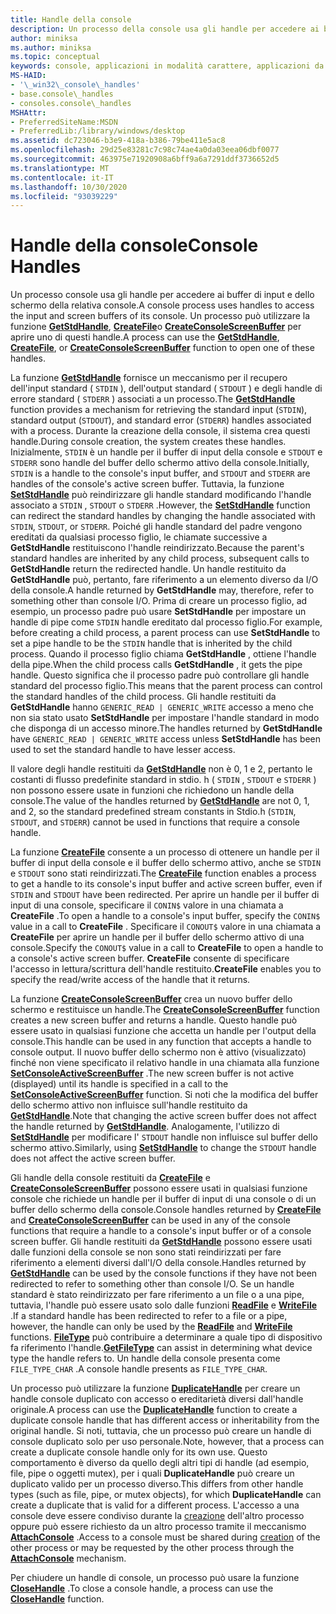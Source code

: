 ```yaml
---
title: Handle della console
description: Un processo della console usa gli handle per accedere ai buffer di input e dello schermo della relativa console, incluse le funzioni GetStdHandle, CreateFile o CreateConsoleScreenBuffer.
author: miniksa
ms.author: miniksa
ms.topic: conceptual
keywords: console, applicazioni in modalità carattere, applicazioni da riga di comando, applicazioni di terminale, api della console
MS-HAID:
- '\_win32\_console\_handles'
- base.console\_handles
- consoles.console\_handles
MSHAttr:
- PreferredSiteName:MSDN
- PreferredLib:/library/windows/desktop
ms.assetid: dc723046-b3e9-418a-b386-79be411e5ac8
ms.openlocfilehash: 29d25e83281c7c98c74ae4a0da03eea06dbf0077
ms.sourcegitcommit: 463975e71920908a6bff9a6a7291ddf3736652d5
ms.translationtype: MT
ms.contentlocale: it-IT
ms.lasthandoff: 10/30/2020
ms.locfileid: "93039229"
---
```

# <a name="console-handles"></a><span data-ttu-id="04de8-104">Handle della console</span><span class="sxs-lookup"><span data-stu-id="04de8-104">Console Handles</span></span>

<span data-ttu-id="04de8-105">Un processo console usa gli handle per accedere ai buffer di input e dello schermo della relativa console.</span><span class="sxs-lookup"><span data-stu-id="04de8-105">A console process uses handles to access the input and screen buffers of its console.</span></span> <span data-ttu-id="04de8-106">Un processo può utilizzare la funzione [**GetStdHandle**](getstdhandle.md), [**CreateFile**](https://msdn.microsoft.com/library/windows/desktop/aa363858)o [**CreateConsoleScreenBuffer**](createconsolescreenbuffer.md) per aprire uno di questi handle.</span><span class="sxs-lookup"><span data-stu-id="04de8-106">A process can use the [**GetStdHandle**](getstdhandle.md), [**CreateFile**](https://msdn.microsoft.com/library/windows/desktop/aa363858), or [**CreateConsoleScreenBuffer**](createconsolescreenbuffer.md) function to open one of these handles.</span></span>

<span data-ttu-id="04de8-107">La funzione [**GetStdHandle**](getstdhandle.md) fornisce un meccanismo per il recupero dell'input standard ( `STDIN` ), dell'output standard ( `STDOUT` ) e degli handle di errore standard ( `STDERR` ) associati a un processo.</span><span class="sxs-lookup"><span data-stu-id="04de8-107">The [**GetStdHandle**](getstdhandle.md) function provides a mechanism for retrieving the standard input (`STDIN`), standard output (`STDOUT`), and standard error (`STDERR`) handles associated with a process.</span></span> <span data-ttu-id="04de8-108">Durante la creazione della console, il sistema crea questi handle.</span><span class="sxs-lookup"><span data-stu-id="04de8-108">During console creation, the system creates these handles.</span></span> <span data-ttu-id="04de8-109">Inizialmente, `STDIN` è un handle per il buffer di input della console e `STDOUT` e `STDERR` sono handle del buffer dello schermo attivo della console.</span><span class="sxs-lookup"><span data-stu-id="04de8-109">Initially, `STDIN` is a handle to the console's input buffer, and `STDOUT` and `STDERR` are handles of the console's active screen buffer.</span></span> <span data-ttu-id="04de8-110">Tuttavia, la funzione [**SetStdHandle**](setstdhandle.md) può reindirizzare gli handle standard modificando l'handle associato a `STDIN` , `STDOUT` o `STDERR` .</span><span class="sxs-lookup"><span data-stu-id="04de8-110">However, the [**SetStdHandle**](setstdhandle.md) function can redirect the standard handles by changing the handle associated with `STDIN`, `STDOUT`, or `STDERR`.</span></span> <span data-ttu-id="04de8-111">Poiché gli handle standard del padre vengono ereditati da qualsiasi processo figlio, le chiamate successive a **GetStdHandle** restituiscono l'handle reindirizzato.</span><span class="sxs-lookup"><span data-stu-id="04de8-111">Because the parent's standard handles are inherited by any child process, subsequent calls to **GetStdHandle** return the redirected handle.</span></span> <span data-ttu-id="04de8-112">Un handle restituito da **GetStdHandle** può, pertanto, fare riferimento a un elemento diverso da I/O della console.</span><span class="sxs-lookup"><span data-stu-id="04de8-112">A handle returned by **GetStdHandle** may, therefore, refer to something other than console I/O.</span></span> <span data-ttu-id="04de8-113">Prima di creare un processo figlio, ad esempio, un processo padre può usare **SetStdHandle** per impostare un handle di pipe come `STDIN` handle ereditato dal processo figlio.</span><span class="sxs-lookup"><span data-stu-id="04de8-113">For example, before creating a child process, a parent process can use **SetStdHandle** to set a pipe handle to be the `STDIN` handle that is inherited by the child process.</span></span> <span data-ttu-id="04de8-114">Quando il processo figlio chiama **GetStdHandle** , ottiene l'handle della pipe.</span><span class="sxs-lookup"><span data-stu-id="04de8-114">When the child process calls **GetStdHandle** , it gets the pipe handle.</span></span> <span data-ttu-id="04de8-115">Questo significa che il processo padre può controllare gli handle standard del processo figlio.</span><span class="sxs-lookup"><span data-stu-id="04de8-115">This means that the parent process can control the standard handles of the child process.</span></span> <span data-ttu-id="04de8-116">Gli handle restituiti da **GetStdHandle** hanno `GENERIC_READ | GENERIC_WRITE` accesso a meno che non sia stato usato **SetStdHandle** per impostare l'handle standard in modo che disponga di un accesso minore.</span><span class="sxs-lookup"><span data-stu-id="04de8-116">The handles returned by **GetStdHandle** have `GENERIC_READ | GENERIC_WRITE` access unless **SetStdHandle** has been used to set the standard handle to have lesser access.</span></span>

<span data-ttu-id="04de8-117">Il valore degli handle restituiti da [**GetStdHandle**](getstdhandle.md) non è 0, 1 e 2, pertanto le costanti di flusso predefinite standard in stdio. h ( `STDIN` , `STDOUT` e `STDERR` ) non possono essere usate in funzioni che richiedono un handle della console.</span><span class="sxs-lookup"><span data-stu-id="04de8-117">The value of the handles returned by [**GetStdHandle**](getstdhandle.md) are not 0, 1, and 2, so the standard predefined stream constants in Stdio.h (`STDIN`, `STDOUT`, and `STDERR`) cannot be used in functions that require a console handle.</span></span>

<span data-ttu-id="04de8-118">La funzione [**CreateFile**](https://msdn.microsoft.com/library/windows/desktop/aa363858) consente a un processo di ottenere un handle per il buffer di input della console e il buffer dello schermo attivo, anche se `STDIN` e `STDOUT` sono stati reindirizzati.</span><span class="sxs-lookup"><span data-stu-id="04de8-118">The [**CreateFile**](https://msdn.microsoft.com/library/windows/desktop/aa363858) function enables a process to get a handle to its console's input buffer and active screen buffer, even if `STDIN` and `STDOUT` have been redirected.</span></span> <span data-ttu-id="04de8-119">Per aprire un handle per il buffer di input di una console, specificare il `CONIN$` valore in una chiamata a **CreateFile** .</span><span class="sxs-lookup"><span data-stu-id="04de8-119">To open a handle to a console's input buffer, specify the `CONIN$` value in a call to **CreateFile** .</span></span> <span data-ttu-id="04de8-120">Specificare il `CONOUT$` valore in una chiamata a **CreateFile** per aprire un handle per il buffer dello schermo attivo di una console.</span><span class="sxs-lookup"><span data-stu-id="04de8-120">Specify the `CONOUT$` value in a call to **CreateFile** to open a handle to a console's active screen buffer.</span></span> <span data-ttu-id="04de8-121">**CreateFile** consente di specificare l'accesso in lettura/scrittura dell'handle restituito.</span><span class="sxs-lookup"><span data-stu-id="04de8-121">**CreateFile** enables you to specify the read/write access of the handle that it returns.</span></span>

<span data-ttu-id="04de8-122">La funzione [**CreateConsoleScreenBuffer**](createconsolescreenbuffer.md) crea un nuovo buffer dello schermo e restituisce un handle.</span><span class="sxs-lookup"><span data-stu-id="04de8-122">The [**CreateConsoleScreenBuffer**](createconsolescreenbuffer.md) function creates a new screen buffer and returns a handle.</span></span> <span data-ttu-id="04de8-123">Questo handle può essere usato in qualsiasi funzione che accetta un handle per l'output della console.</span><span class="sxs-lookup"><span data-stu-id="04de8-123">This handle can be used in any function that accepts a handle to console output.</span></span> <span data-ttu-id="04de8-124">Il nuovo buffer dello schermo non è attivo (visualizzato) finché non viene specificato il relativo handle in una chiamata alla funzione [**SetConsoleActiveScreenBuffer**](setconsoleactivescreenbuffer.md) .</span><span class="sxs-lookup"><span data-stu-id="04de8-124">The new screen buffer is not active (displayed) until its handle is specified in a call to the [**SetConsoleActiveScreenBuffer**](setconsoleactivescreenbuffer.md) function.</span></span> <span data-ttu-id="04de8-125">Si noti che la modifica del buffer dello schermo attivo non influisce sull'handle restituito da [**GetStdHandle**](getstdhandle.md).</span><span class="sxs-lookup"><span data-stu-id="04de8-125">Note that changing the active screen buffer does not affect the handle returned by [**GetStdHandle**](getstdhandle.md).</span></span> <span data-ttu-id="04de8-126">Analogamente, l'utilizzo di [**SetStdHandle**](setstdhandle.md) per modificare l' `STDOUT` handle non influisce sul buffer dello schermo attivo.</span><span class="sxs-lookup"><span data-stu-id="04de8-126">Similarly, using [**SetStdHandle**](setstdhandle.md) to change the `STDOUT` handle does not affect the active screen buffer.</span></span>

<span data-ttu-id="04de8-127">Gli handle della console restituiti da [**CreateFile**](https://msdn.microsoft.com/library/windows/desktop/aa363858) e [**CreateConsoleScreenBuffer**](createconsolescreenbuffer.md) possono essere usati in qualsiasi funzione console che richiede un handle per il buffer di input di una console o di un buffer dello schermo della console.</span><span class="sxs-lookup"><span data-stu-id="04de8-127">Console handles returned by [**CreateFile**](https://msdn.microsoft.com/library/windows/desktop/aa363858) and [**CreateConsoleScreenBuffer**](createconsolescreenbuffer.md) can be used in any of the console functions that require a handle to a console's input buffer or of a console screen buffer.</span></span> <span data-ttu-id="04de8-128">Gli handle restituiti da [**GetStdHandle**](getstdhandle.md) possono essere usati dalle funzioni della console se non sono stati reindirizzati per fare riferimento a elementi diversi dall'I/O della console.</span><span class="sxs-lookup"><span data-stu-id="04de8-128">Handles returned by [**GetStdHandle**](getstdhandle.md) can be used by the console functions if they have not been redirected to refer to something other than console I/O.</span></span> <span data-ttu-id="04de8-129">Se un handle standard è stato reindirizzato per fare riferimento a un file o a una pipe, tuttavia, l'handle può essere usato solo dalle funzioni [**ReadFile**](https://msdn.microsoft.com/library/windows/desktop/aa365467) e [**WriteFile**](https://msdn.microsoft.com/library/windows/desktop/aa365747) .</span><span class="sxs-lookup"><span data-stu-id="04de8-129">If a standard handle has been redirected to refer to a file or a pipe, however, the handle can only be used by the [**ReadFile**](https://msdn.microsoft.com/library/windows/desktop/aa365467) and [**WriteFile**](https://msdn.microsoft.com/library/windows/desktop/aa365747) functions.</span></span> <span data-ttu-id="04de8-130">[**FileType**](https://docs.microsoft.com/windows/win32/api/fileapi/nf-fileapi-getfiletype) può contribuire a determinare a quale tipo di dispositivo fa riferimento l'handle.</span><span class="sxs-lookup"><span data-stu-id="04de8-130">[**GetFileType**](https://docs.microsoft.com/windows/win32/api/fileapi/nf-fileapi-getfiletype) can assist in determining what device type the handle refers to.</span></span> <span data-ttu-id="04de8-131">Un handle della console presenta come `FILE_TYPE_CHAR` .</span><span class="sxs-lookup"><span data-stu-id="04de8-131">A console handle presents as `FILE_TYPE_CHAR`.</span></span>

<span data-ttu-id="04de8-132">Un processo può utilizzare la funzione [**DuplicateHandle**](https://msdn.microsoft.com/library/windows/desktop/ms724251) per creare un handle console duplicato con accesso o ereditarietà diversi dall'handle originale.</span><span class="sxs-lookup"><span data-stu-id="04de8-132">A process can use the [**DuplicateHandle**](https://msdn.microsoft.com/library/windows/desktop/ms724251) function to create a duplicate console handle that has different access or inheritability from the original handle.</span></span> <span data-ttu-id="04de8-133">Si noti, tuttavia, che un processo può creare un handle di console duplicato solo per uso personale.</span><span class="sxs-lookup"><span data-stu-id="04de8-133">Note, however, that a process can create a duplicate console handle only for its own use.</span></span> <span data-ttu-id="04de8-134">Questo comportamento è diverso da quello degli altri tipi di handle (ad esempio, file, pipe o oggetti mutex), per i quali **DuplicateHandle** può creare un duplicato valido per un processo diverso.</span><span class="sxs-lookup"><span data-stu-id="04de8-134">This differs from other handle types (such as file, pipe, or mutex objects), for which **DuplicateHandle** can create a duplicate that is valid for a different process.</span></span>
<span data-ttu-id="04de8-135">L'accesso a una console deve essere condiviso durante la [creazione](creation-of-a-console.md) dell'altro processo oppure può essere richiesto da un altro processo tramite il meccanismo [**AttachConsole**](attachconsole.md) .</span><span class="sxs-lookup"><span data-stu-id="04de8-135">Access to a console must be shared during [creation](creation-of-a-console.md) of the other process or may be requested by the other process through the [**AttachConsole**](attachconsole.md) mechanism.</span></span>

<span data-ttu-id="04de8-136">Per chiudere un handle di console, un processo può usare la funzione [**CloseHandle**](https://msdn.microsoft.com/library/windows/desktop/ms724211) .</span><span class="sxs-lookup"><span data-stu-id="04de8-136">To close a console handle, a process can use the [**CloseHandle**](https://msdn.microsoft.com/library/windows/desktop/ms724211) function.</span></span>
